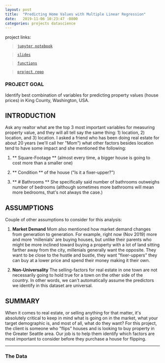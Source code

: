 ```yaml
---
layout: post
title:  "Predicting Home Values with Multiple Linear Regression"
date:   2019-11-06 10:23:47 -0800
categories: projects datascience
---
```



project links:
> [`jupyter notebook`](/projects/king-county/notebook.html)

> [`slides`](/projects/king-county/slides/index.html)

> [`functions`](/code.html)

> [`project repo`](/)

### PROJECT GOAL
Identify best combination of variables for predicting property values (house prices) in King County, Washington, USA.

## INTRODUCTION
Ask any realtor what are the top 3 most important variables for measuring property value, and they will all tell say the same thing: 1) location, 2) location, and 3) location. I asked a friend who has been doing real estate for about 20 years (we'll call her "Mom") what other factors besides location tend to have some impact and she mentioned the following:

1. ** Square-Footage ** (almost every time, a bigger house is going to cost more than a smaller one)

2. ** Condition ** of the house ("Is it a fixer-upper?")

3. ** # Bathrooms ** She specifically said number of bathrooms outweighs number of bedrooms (although sometimes more bathrooms will mean more bedrooms, that's not always the case.)

## ASSUMPTIONS
Couple of other assumptions to consider for this analysis:

1. **Market Demand** Mom also mentioned how market demand changes from generation to generation. For example, right now (Nov 2019) more and more 'millenials' are buying houses, but unlike their parents who might be more inclined toward buying a property with a lot of land sitting farther away from the city, millenials generally want the opposite. They want to be close to the hustle and bustle, they want "fixer-uppers" they can buy at a lower price and spend their money making it their own.

2. **Non-Universality** The selling-factors for real estate in one town are not necessarily going to hold true for a town on the other side of the country. In other words, we can't automatically assume the predictors we identify in this dataset are universal.

## SUMMARY
When it comes to real estate, or selling anything for that matter, it's absolutely critical to keep in mind what is going on in the market, what your target demographic is, and most of all, what do they want? For this project, the client is someone who "flips" houses and is looking to buy property in the Greater Seattle area. Our job is to help them identify which factors are most important to consider before they purchase a house for flipping.

---

### The Data
